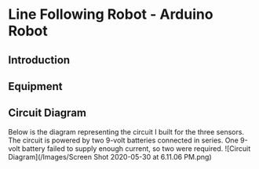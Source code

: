 # Line Following Robot - Arduino Robot 

## Introduction

## Equipment 

## Circuit Diagram 

Below is the diagram representing the circuit I built for the three sensors. The circuit is powered by two 9-volt batteries connected in series. One 9-volt battery failed to supply enough current, so two were required. ![Circuit Diagram](/Images/Screen Shot 2020-05-30 at 6.11.06 PM.png)
